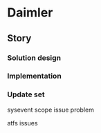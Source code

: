 # Daimler

## Story

### Solution design

### Implementation

### Update set

sysevent scope issue problem

atfs issues

